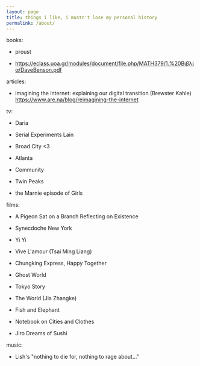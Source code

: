 ```yaml
---
layout: page
title: things i like, i mustn't lose my personal history
permalink: /about/
---
```


books:

- proust

- https://eclass.uoa.gr/modules/document/file.php/MATH379/1.%20Βιβλία/DaveBenson.pdf

articles:

- imagining the internet: explaining our digital transition (Brewster Kahle) https://www.are.na/blog/reimagining-the-internet


tv:

- Daria

- Serial Experiments Lain

- Broad City <3

- Atlanta

- Community 

- Twin Peaks

- the Marnie episode of Girls



films:

- A Pigeon Sat on a Branch Reflecting on Existence

- Synecdoche New York

- Yi Yi

- Vive L'amour (Tsai Ming Liang)

- Chungking Express, Happy Together

- Ghost World 

- Tokyo Story

- The World (Jia Zhangke)

- Fish and Elephant

- Notebook on Cities and Clothes

- Jiro Dreams of Sushi


music:

- Lish's "nothing to die for, nothing to rage about..."

